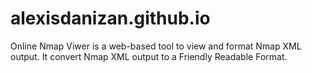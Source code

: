# alexisdanizan.github.io
Online Nmap Viwer is a web-based tool to view and format Nmap XML output. It convert Nmap XML output to a Friendly Readable Format.
